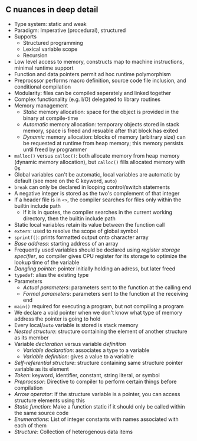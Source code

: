 C nuances in deep detail
---
* Type system: static and weak
* Paradigm: Imperative (procedural), structured
* Supports
  * Structured programming
  * Lexical variable scope
  * Recursion
* Low level access to memory, constructs map to machine instructions, minimal runtime support
* Function and data pointers permit ad hoc runtime polymorphism
* Preprocssor performs macro definition, source code file inclusion, and conditional compilation
* Modularity: files can be compiled seperately and linked together
* Complex functionality (e.g. I/O) delegated to library routines
* Memory management
  * *Static* memory allocation: space for the object is provided in the binary at compile-time
  * *Automatic* memory allocation: temporary objects stored in stack memory, space is freed and resuable after that block has exited
  * *Dynamic* memory allocation: blocks of memory (arbitrary size) can be requested at runtime from heap memory; this memory persists until freed by programmer
* `malloc()` versus `calloc()`: both allocate memory from heap memory (dynamic memory allocation), but `calloc()` fills allocated memory with 0s
* Global variables can't be automatic, local variables are automatic by default (see more on the C keyword, `auto`)
* `break` can only be declared in looping control/switch statements
* A negative integer is stored as the two's complement of that integer
* If a header file is in `<>`, the compiler searches for files only within the builtin include path
   * If it is in quotes, the compiler searches in the current working directory, then the builtin include path
* Static local variables retain its value between the function call
* `extern`: used to resolve the scope of global symbol
* `sprintf()`: prints formatted output onto character array
* *Base address*: starting address of an array
* Frequently used variables should be declared using *register storage specifier*, so compiler gives CPU register for its storage to optimize the lookup time of the variable
* *Dangling pointer*: pointer initially holding an adress, but later freed
* `typedef`: alias the existing type
* Parameters
  * *Actual parameters*: parameters sent to the function at the calling end
  * *Formal parameters*: parameters sent to the function at the receiving end
* `main()` required for executing a program, but not compiling a program
* We declare a void pointer when we don't know what type of memory address the pointer is going to hold
* Every local/`auto` variable is stored is stack memory
* *Nested structure*: structure containing the element of another structure as its member
* Variable *declaration* versus variable *definition*
  * *Variable declaration*: associates a type to a variable
  * *Variable definition*: gives a value to a variable
* *Self-referential structure*: structure containing same structure pointer variable as its element
* *Token*: keyword, identifier, constant, string literal, or symbol
* *Preprocssor*: Directive to compiler to perform certain things before compilation
* *Arrow operator*: If the structure variable is a pointer, you can access structure elements using this
* *Static function*: Make a function static if it should only be called within the same source code
* *Enumerations*: List of integer constants with names associated with each of them
* *Structure*: Collection of heterogenous data items
